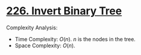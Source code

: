 # [226. Invert Binary Tree](https://leetcode.com/problems/invert-binary-tree/)


Complexity Analysis:

- Time Complexity: $O(n)$. $n$ is the nodes in the tree.
- Space Complexity: $O(n)$.
